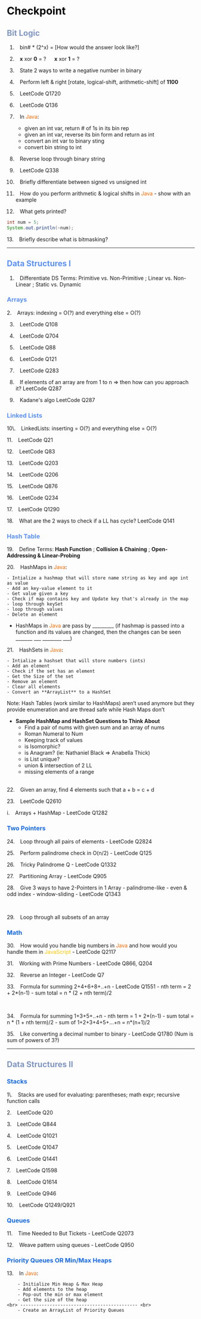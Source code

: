 <h1 style="color:#000000">Checkpoint</h1>

<h2 style="color:#8096c2">Bit Logic</h2>

1. &ensp; bin# * (2^x) = \[How would the answer look like?\]

2. &ensp; **x** xor **0** = ? &ensp;&ensp; **x** xor **1** = ?

3. &ensp; State 2 ways to write a negative number in binary

4. &ensp; Perform left & right \[rotate, logical-shift, arithmetic-shift\] of **1100**

5. &ensp; LeetCode Q1720

6. &ensp; LeetCode Q136

7. &ensp; In <span style="color:#fc6b03">Java</span>:

    - given an int var, return # of 1s in its bin rep
    - given an int var, reverse its bin form and return as int
    - convert an int var to binary sting
    - convert bin string to int

8. &ensp; Reverse loop through binary string

9. &ensp; LeetCode Q338

10. &ensp; Briefly differentiate between signed vs unsigned int

11. &ensp; How do you perform arithmetic & logical shifts in <span style="color:#fc6b03">Java</span> - show with an example

12. &ensp; What gets printed?

```java
int num = 5;
System.out.println(~num);
```


13\. &ensp; Briefly describe what is bitmasking?

___________________________________________

<h2 style="color:#5c91fa">Data Structures I</h2>

1. &ensp; Differentiate DS Terms: Primitive vs. Non-Primitive ; Linear vs. Non-Linear ; Static vs. Dynamic

<h3 style="color:#5c91fa">Arrays</h3>
2. &ensp; Arrays: indexing = O(?) and everything else = O(?)

3. &ensp; LeetCode Q108

4. &ensp; LeetCode Q704

5. &ensp; LeetCode Q88

6. &ensp; LeetCode Q121

7. &ensp; LeetCode Q283

8. &ensp; If elements of an array are from 1 to n => then how can you approach it? LeetCode Q287

9. &ensp; Kadane's algo LeetCode Q287

<h3 style="color:#5c91fa">Linked Lists</h3>
10\. &ensp; LinkedLists: inserting = O(?) and everything else = O(?)

11\. &ensp; LeetCode Q21

12\. &ensp; LeetCode Q83

13\. &ensp; LeetCode Q203

14\. &ensp; LeetCode Q206

15\. &ensp; LeetCode Q876

16\. &ensp; LeetCode Q234

17\. &ensp; LeetCode Q1290

18\. &ensp; What are the 2 ways to check if a LL has cycle? LeetCode Q141

<h3 style="color:#5c91fa">Hash Table</h3>

19\. &ensp; Define Terms: **Hash Function** ; **Collision & Chaining** ; **Open-Addressing & Linear-Probing**

20\. &ensp; HashMaps in <span style="color:#fc6b03">Java</span>:

    - Intialize a hashmap that will store name string as key and age int as value
    - Add an key-value element to it
    - Get value given a key
    - Check if map contains key and Update key that's already in the map
    - loop through keySet
    - loop through values
    - Delete an element

* HashMaps in <span style="color:#fc6b03">Java</span> are pass by _________ (if hashmap is passed into a function and its values are changed, then the changes can be seen _______ ___ ________ ___)

21\. &ensp; HashSets in <span style="color:#fc6b03">Java</span>:

    - Intialize a hashset that will store numbers (ints)
    - Add an element
    - Check if the set has an element
    - Get the Size of the set
    - Remove an element
    - Clear all elements
    - Convert an **ArrayList** to a HashSet

Note: Hash Tables (work similar to HashMaps) aren’t used anymore but they provide enumeration and are thread safe while Hash Maps don’t

- **Sample HashMap and HashSet Questions to Think About**
  - Find a pair of nums with given sum and an array of nums<br>
  - Roman Numeral to Num<br>
  - Keeping track of values<br>
  - is Isomorphic?<br>
  - is Anagram? (ie: Nathaniel Black => Anabella Thick)<br>
  - is List unique?<br>
  - union & intersection of 2 LL<br>
  - missing elements of a range<br><br>

22\. &ensp; Given an array, find 4 elements such that a + b = c + d

23\. &ensp; LeetCode Q2610

i\. &ensp; Arrays + HashMap - LeetCode Q1282

<h3 style="color:#1669f0">Two Pointers</h3>

24\. &ensp; Loop through all pairs of elements - LeetCode Q2824

25\. &ensp; Perform palindrome check in O(n/2) - LeetCode Q125

26\. &ensp; Tricky Palindrome Q - LeetCode Q1332

27\. &ensp; Partitioning Array - LeetCode Q905

28\. &ensp; Give 3 ways to have 2-Pointers in 1 Array
    - palindrome-like
    - even & odd index
    - window-sliding - LeetCode Q1343

<br>

29\. &ensp; Loop through all subsets of an array

<h3 style="color:#1669f0">Math</h3>

30\. &ensp; How would you handle big numbers in <span style="color:#fc6b03">Java</span> and how would you handle them in <span style="color:#fcc603">JavaScript</span> - LeetCode Q2117

31\. &ensp; Working with Prime Numbers - LeetCode Q866, Q204

32\. &ensp; Reverse an Integer - LeetCode Q7

33\. &ensp; Formula for summing 2+4+6+8+..+n - LeetCode Q1551
    - nth term = 2 + 2*(n-1)
    - sum total = n * (2 + nth term)/2

<br>

34\. &ensp; Formula for summing 1+3+5+..+n
    - nth term = 1 + 2*(n-1)
    - sum total = n * (1 + nth term)/2
    - sum of 1+2+3+4+5+...+n = n*(n+1)/2

35\. &ensp; Like converting a decimal number to binary - LeetCode Q1780 (Num is sum of powers of 3?)

___________________________________________

<h2 style="color:#8096c2">Data Structures II</h2>

<h3 style="color:#1669f0">Stacks</h3>
1\. &ensp; Stacks are used for evaluating: parentheses; math expr; recursive function calls

2\. &ensp; LeetCode Q20

3\. &ensp; LeetCode Q844

4\. &ensp; LeetCode Q1021

5\. &ensp; LeetCode Q1047

6\. &ensp; LeetCode Q1441

7\. &ensp; LeetCode Q1598

8\. &ensp; LeetCode Q1614

9\. &ensp; LeetCode Q946

10\. &ensp; LeetCode Q1249/Q921

<h3 style="color:#1669f0">Queues</h3>

11\. &ensp; Time Needed to But Tickets - LeetCode Q2073

12\. &ensp; Weave pattern using queues - LeetCode Q950

<h3 style="color:#1669f0">Priority Queues OR Min/Max Heaps</h3>

13\. &ensp; In <span style="color:#fc6b03">Java</span>:
    
        - Initialize Min Heap & Max Heap
        - Add elements to the heap
        - Pop-out the min or max element
        - Get the size of the heap
    <br> -------------------------------------------- <br>
        - Create an ArrayList of Priority Queues
